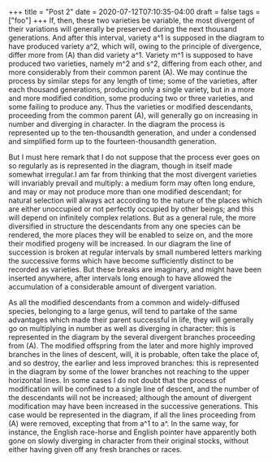 +++
title = "Post 2"
date = 2020-07-12T07:10:35-04:00
draft = false
tags = ["foo"]
+++
If, then, these two varieties be variable, the most divergent of their variations will generally be preserved during the next thousand generations. And after this interval, variety a^1 is supposed in the diagram to have produced variety a^2, which will, owing to the principle of divergence, differ more from (A) than did variety a^1. Variety m^1 is supposed to have produced two varieties, namely m^2 and s^2, differing from each other, and more considerably from their common parent (A). We may continue the process by similar steps for any length of time; some of the varieties, after each thousand generations, producing only a single variety, but in a more and more modified condition, some producing two or three varieties, and some failing to produce any. Thus the varieties or modified descendants, proceeding from the common parent (A), will generally go on increasing in number and diverging in character. In the diagram the process is represented up to the ten-thousandth generation, and under a condensed and simplified form up to the fourteen-thousandth generation.

But I must here remark that I do not suppose that the process ever goes on so regularly as is represented in the diagram, though in itself made somewhat irregular.I am far from thinking that the most divergent varieties will invariably prevail and multiply: a medium form may often long endure, and may or may not produce more than one modified descendant; for natural selection will always act according to the nature of the places which are either unoccupied or not perfectly occupied by other beings; and this will depend on infinitely complex relations. But as a general rule, the more diversified in structure the descendants from any one species can be rendered, the more places they will be enabled to seize on, and the more their modified progeny will be increased. In our diagram the line of succession is broken at regular intervals by small numbered letters marking the successive forms which have become sufficiently distinct to be recorded as varieties. But these breaks are imaginary, and might have been inserted anywhere, after intervals long enough to have allowed the accumulation of a considerable amount of divergent variation.

As all the modified descendants from a common and widely-diffused species, belonging to a large genus, will tend to partake of the same advantages which made their parent successful in life, they will generally go on multiplying in number as well as diverging in character: this is represented in the diagram by the several divergent branches proceeding from (A). The modified offspring from the later and more highly improved branches in the lines of descent, will, it is probable, often take the place of, and so destroy, the earlier and less improved branches: this is represented in the diagram by some of the lower branches not reaching to the upper horizontal lines. In some cases I do not doubt that the process of modification will be confined to a single line of descent, and the number of the descendants will not be increased; although the amount of divergent modification may have been increased in the successive generations. This case would be represented in the diagram, if all the lines proceeding from (A) were removed, excepting that from a^1 to a^. In the same way, for instance, the English race-horse and English pointer have apparently both gone on slowly diverging in character from their original stocks, without either having given off any fresh branches or races.
